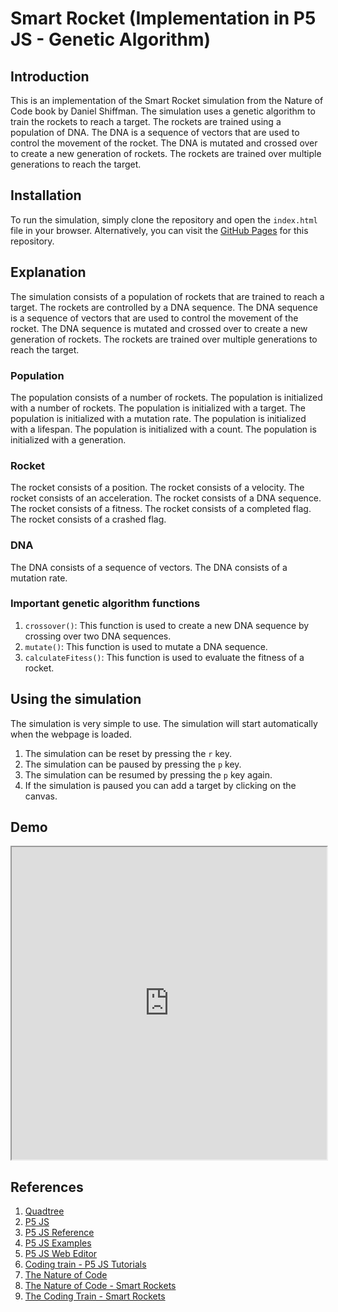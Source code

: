 # Smart Rocket (Implementation in P5 JS - Genetic Algorithm)

## Introduction

This is an implementation of the Smart Rocket simulation from the Nature of Code book by Daniel Shiffman. The simulation uses a genetic algorithm to train the rockets to reach a target. The rockets are trained using a population of DNA. The DNA is a sequence of vectors that are used to control the movement of the rocket. The DNA is mutated and crossed over to create a new generation of rockets. The rockets are trained over multiple generations to reach the target.

## Installation

To run the simulation, simply clone the repository and open the `index.html` file in your browser. Alternatively, you can visit the [GitHub Pages](https://ghostscypher.github.io/smart_rocket/src/index.html) for this repository.

## Explanation

The simulation consists of a population of rockets that are trained to reach a target. The rockets are controlled by a DNA sequence. The DNA sequence is a sequence of vectors that are used to control the movement of the rocket. The DNA sequence is mutated and crossed over to create a new generation of rockets. The rockets are trained over multiple generations to reach the target.

### Population

The population consists of a number of rockets. The population is initialized with a number of rockets. The population is initialized with a target. The population is initialized with a mutation rate. The population is initialized with a lifespan. The population is initialized with a count. The population is initialized with a generation.

### Rocket

The rocket consists of a position. The rocket consists of a velocity. The rocket consists of an acceleration. The rocket consists of a DNA sequence. The rocket consists of a fitness. The rocket consists of a completed flag. The rocket consists of a crashed flag.

### DNA

The DNA consists of a sequence of vectors. The DNA consists of a mutation rate.

### Important genetic algorithm functions

1. `crossover()`: This function is used to create a new DNA sequence by crossing over two DNA sequences.
2. `mutate()`: This function is used to mutate a DNA sequence.
3. `calculateFitess()`: This function is used to evaluate the fitness of a rocket.

## Using the simulation

The simulation is very simple to use. The simulation will start automatically when the webpage is loaded.

1. The simulation can be reset by pressing the `r` key.
2. The simulation can be paused by pressing the `p` key.
3. The simulation can be resumed by pressing the `p` key again.
4. If the simulation is paused you can add a target by clicking on the canvas.

## Demo

<iframe src="https://ghostscypher.github.io/smart_rocket/src/index.html" title="Quadtree" width="100%" height="500px"></iframe>

## References

1. [Quadtree](https://en.wikipedia.org/wiki/Quadtree)
2. [P5 JS](https://p5js.org/)
3. [P5 JS Reference](https://p5js.org/reference/)
4. [P5 JS Examples](https://p5js.org/examples/)
5. [P5 JS Web Editor](https://editor.p5js.org/)
6. [Coding train - P5 JS Tutorials](https://www.youtube.com/user/shiffman/playlists?view=50&sort=dd&shelf_id=14)
7. [The Nature of Code](https://natureofcode.com/)
8. [The Nature of Code - Smart Rockets](https://natureofcode.com/book/chapter-9-the-evolution-of-code/)
9. [The Coding Train - Smart Rockets](https://www.youtube.com/watch?v=bGz7mv2vD6g&list=PLRqwX-V7Uu6YHt0dtyf4uiw8tKOxQLvlW&index=9)
